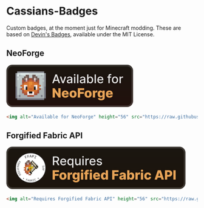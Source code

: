 # Cassians-Badges
Custom badges, at the moment just for Minecraft modding. These are based on [Devin's Badges](https://intergrav.github.io/devins-badges-docs/), available under the MIT License.

## NeoForge
![Available for NeoForge](https://raw.githubusercontent.com/cassiancc/Cassians-Badges/refs/heads/main/cozy/NeoForge.svg)

```html
<img alt="Available for NeoForge" height="56" src="https://raw.githubusercontent.com/cassiancc/Cassians-Badges/refs/heads/main/cozy/NeoForge.svg">
```

## Forgified Fabric API
![Requires Forgified Fabric API](https://raw.githubusercontent.com/cassiancc/Cassians-Badges/refs/heads/main/cozy/ForgifiedFabric.svg)

```html
<img alt="Requires Forgified Fabric API" height="56" src="https://raw.githubusercontent.com/cassiancc/Cassians-Badges/refs/heads/main/cozy/ForgifiedFabric.svg">
```